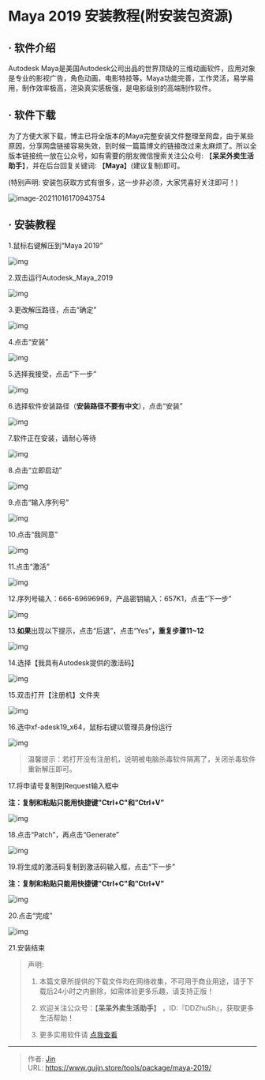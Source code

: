 # Maya 2019 安装教程(附安装包资源)


## · 软件介绍
Autodesk Maya是美国Autodesk公司出品的世界顶级的三维动画软件，应用对象是专业的影视广告，角色动画，电影特技等。Maya功能完善，工作灵活，易学易用，制作效率极高，渲染真实感极强，是电影级别的高端制作软件。

## · 软件下载
为了方便大家下载，博主已将全版本的Maya完整安装文件整理至网盘，由于某些原因，分享网盘链接容易失效，到时候一篇篇博文的链接改过来太麻烦了。所以全版本链接统一放在公众号，如有需要的朋友微信搜索关注公众号: 【**呆呆外卖生活助手**】，并在后台回复关键词: 【**Maya**】(建议复制)即可。

(特别声明: 安装包获取方式有很多，这一步非必须，大家凭喜好关注即可！)

![image-20211016170943754](https://img.gujin.store/img/image-20211016170943754.png)

## · 安装教程

1.鼠标右键解压到“Maya 2019”

![img](https://img.gujin.store/img/v2-cb6e26550461e0d78fb02ef56857e91e_720w.png)

2.双击运行Autodesk_Maya_2019

![img](https://img.gujin.store/img/v2-868222a4ba396e761fed74468a24ef49_720w.png)

3.更改解压路径，点击“确定”

![img](https://img.gujin.store/img/v2-7e6c59a48728381f28e749ace775567b_720w.png)

4.点击“安装”

![img](https://img.gujin.store/img/v2-9795e5b9e07d545ea436987be7d80616_720w.png)

5.选择我接受，点击“下一步”

![img](https://img.gujin.store/img/v2-8a65c94b7a0acb29032d8d73d6fe520a_720w.png)

6.选择软件安装路径（**安装路径不要有中文**），点击“安装”

![img](https://img.gujin.store/img/v2-6079ea82e95ee4978e114bbdd7bd95f9_720w.png)

7.软件正在安装，请耐心等待

![img](https://img.gujin.store/img/v2-ba76ff4af313e5c5362fef40e968c788_720w.png)

8.点击“立即启动”

![img](https://img.gujin.store/img/v2-82935799f54fc208041f052a490a3241_720w.png)

9.点击“输入序列号”

![img](https://img.gujin.store/img/v2-3d55b92396c97ee2400211e2ef870cda_720w.png)

10.点击“我同意”

![img](https://img.gujin.store/img/v2-364922a4ecb49981f8e258493973caaf_720w.png)

11.点击“激活”

![img](https://img.gujin.store/img/v2-872a173f576612f4703af932729dbf02_720w.png)

12.序列号输入：666-69696969，产品密钥输入：657K1，点击“下一步”

![img](https://img.gujin.store/img/v2-f357968446a81a2056187847b36fa1c5_720w.png)

13.**如果**出现以下提示，点击“后退”，点击“Yes”**，重复步骤11~12**

![img](https://img.gujin.store/img/v2-a6a0affa3d7574d904c89f50fdcb5e13_720w.png)

14.选择【我具有Autodesk提供的激活码】

![img](https://img.gujin.store/img/v2-49084ed512ea146aa0fcb9d5ebab676e_720w.png)

15.双击打开【注册机】文件夹

![img](https://img.gujin.store/img/v2-540d6cbcf1b36d48cb571a3482963fa3_720w.png)

16.选中xf-adesk19_x64，鼠标右键以管理员身份运行

![img](https://img.gujin.store/img/v2-278e699d573a0632ac4d7e89542c98e7_720w.png)

> 温馨提示：若打开没有注册机，说明被电脑杀毒软件隔离了，关闭杀毒软件重新解压即可。

17.将申请号复制到Request输入框中

**注：复制和粘贴只能用快捷键"Ctrl+C"和”Ctrl+V”**

![img](https://img.gujin.store/img/v2-74838d40c5878e2ad49c2fa5f9fc7800_720w.png)



18.点击“Patch”，再点击“Generate”

![img](https://img.gujin.store/img/v2-4338e30c98d3bf5c65d14fea75528898_720w.png)

19.将生成的激活码复制到激活码输入框，点击“下一步”

**注：复制和粘贴只能用快捷键"Ctrl+C"和”Ctrl+V”**

![img](https://img.gujin.store/img/v2-c3ba0323e5da1c04e877abeee5f99ef6_720w.png)



20.点击“完成”

![img](https://img.gujin.store/img/v2-1da679e7201e166b7cffc5169ada9436_720w.png)

21.安装结束




> 声明: 
>
> 1. 本篇文章所提供的下载文件均在网络收集，不可用于商业用途，请于下载后24小时之内删除，如需体验更多乐趣，请支持正版！
>
> 2. 欢迎关注公众号：【**呆呆外卖生活助手**】 ，ID:『DDZhuSh』，获取更多生活帮助！
>
> 3. 更多实用软件请  [点我查看](/tools)

---

> 作者: [Jin](https://img.gujin.store/img/favicon.ico)  
> URL: https://www.gujin.store/tools/package/maya-2019/  

